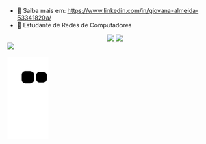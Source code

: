 * :eyes: Saiba mais em: https://www.linkedin.com/in/giovana-almeida-53341820a/ 
* :book: Estudante de Redes de Computadores

<div align="center">
  <a href="https://github.com/giovana-git">
  <img height="177em" src="https://github-readme-stats.vercel.app/api?username=giovana-git&show_icons=true&theme=dark&include_all_commits=true&count_private=true"/>
  <img height="177em" src="https://github-readme-stats.vercel.app/api/top-langs/?username=giovana-git&layout=compact&langs_count=7&theme=dark"/>
</div>
  
  <div>
  <a href="https://www.linkedin.com/in/giovana-almeida-53341820a/" target="_blank"><img src="https://img.shields.io/badge/-LinkedIn-%230077B5?style=for-the-badge&logo=linkedin&logoColor=white" target="_blank"></a> 
    
  ![Snake animation](https://github.com/rafaballerini/rafaballerini/blob/output/github-contribution-grid-snake.svg)
    
</div>

